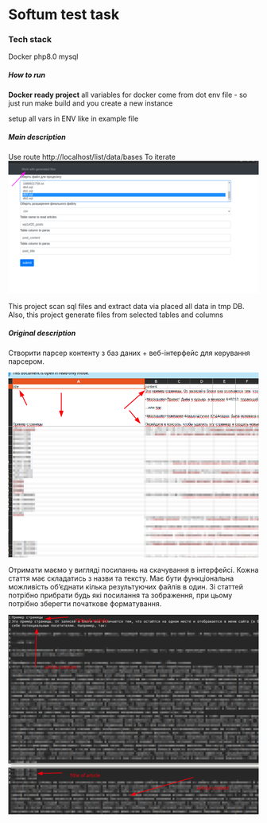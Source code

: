 # Softum test task

### Tech stack
Docker
php8.0
mysql


##### How to run
**Docker ready project**
all variables for docker come from dot env file - so just run make build and you create
a new instance

setup all vars in ENV like in example file


##### Main description
Use route http://localhost/list/data/bases
To iterate
![Csv Result](docs/interface.png)

This project scan sql files and extract data via placed all data in tmp DB.
Also, this project generate files from selected tables and columns

##### Original description
Створити парсер контенту з баз даних + веб-інтерфейс для керування парсером.

![Csv Result](docs/csv_result.png)


Отримати маємо у вигляді посиланнь на скачування в інтерфейсі.
Кожна стаття має складатись з назви та тексту.
Має бути функціональна можливість обʼєднати кілька результуючих файлів в один.
Зі статтей потрібно прибрати будь які посилання та зображення,
при цьому потрібно зберегти початкове форматування.


![TXT Text](docs/txt_result.png)


